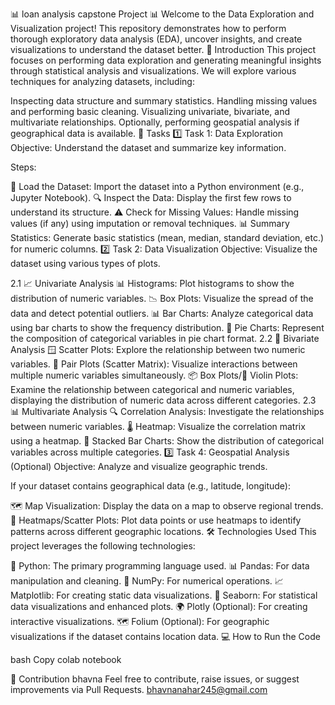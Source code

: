 📊 loan analysis capstone  Project 📊
Welcome to the Data Exploration and Visualization project! This repository demonstrates how to perform thorough exploratory data analysis (EDA), uncover insights, and create visualizations to understand the dataset better.
📝 Introduction
This project focuses on performing data exploration and generating meaningful insights through statistical analysis and visualizations. We will explore various techniques for analyzing datasets, including:

Inspecting data structure and summary statistics.
Handling missing values and performing basic cleaning.
Visualizing univariate, bivariate, and multivariate relationships.
Optionally, performing geospatial analysis if geographical data is available.
🚀 Tasks
1️⃣ Task 1: Data Exploration
Objective: Understand the dataset and summarize key information.

Steps:

🔄 Load the Dataset: Import the dataset into a Python environment (e.g., Jupyter Notebook).
🔍 Inspect the Data: Display the first few rows to understand its structure.
⚠️ Check for Missing Values: Handle missing values (if any) using imputation or removal techniques.
📊 Summary Statistics: Generate basic statistics (mean, median, standard deviation, etc.) for numeric columns.
2️⃣ Task 2: Data Visualization
Objective: Visualize the dataset using various types of plots.

2.1 📈 Univariate Analysis
📊 Histograms: Plot histograms to show the distribution of numeric variables.
📉 Box Plots: Visualize the spread of the data and detect potential outliers.
📊 Bar Charts: Analyze categorical data using bar charts to show the frequency distribution.
🍰 Pie Charts: Represent the composition of categorical variables in pie chart format.
2.2 🔄 Bivariate Analysis
🪟 Scatter Plots: Explore the relationship between two numeric variables.
🔲 Pair Plots (Scatter Matrix): Visualize interactions between multiple numeric variables simultaneously.
📦 Box Plots/🎻 Violin Plots: Examine the relationship between categorical and numeric variables, displaying the distribution of numeric data across different categories.
2.3 📊 Multivariate Analysis
🔍 Correlation Analysis: Investigate the relationships between numeric variables.
🌡️ Heatmap: Visualize the correlation matrix using a heatmap.
🔲 Stacked Bar Charts: Show the distribution of categorical variables across multiple categories.
3️⃣ Task 4: Geospatial Analysis (Optional)
Objective: Analyze and visualize geographic trends.

If your dataset contains geographical data (e.g., latitude, longitude):

🗺️ Map Visualization: Display the data on a map to observe regional trends.
📍 Heatmaps/Scatter Plots: Plot data points or use heatmaps to identify patterns across different geographic locations.
🛠️ Technologies Used
This project leverages the following technologies:

🐍 Python: The primary programming language used.
📊 Pandas: For data manipulation and cleaning.
🔢 NumPy: For numerical operations.
📈 Matplotlib: For creating static data visualizations.
🔮 Seaborn: For statistical data visualizations and enhanced plots.
🌍 Plotly (Optional): For creating interactive visualizations.
🗺️ Folium (Optional): For geographic visualizations if the dataset contains location data.
💻 How to Run the Code

bash
Copy
colab notebook


📌 Contribution
bhavna
Feel free to contribute, raise issues, or suggest improvements via Pull Requests.
bhavnanahar245@gmail.com

